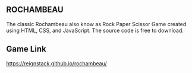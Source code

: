 ## ROCHAMBEAU
The classic Rochambeau also know as Rock Paper Scissor Game created using HTML, CSS, and JavaScript. The source code is free to download.

## Game Link
https://reignstack.github.io/rochambeau/
